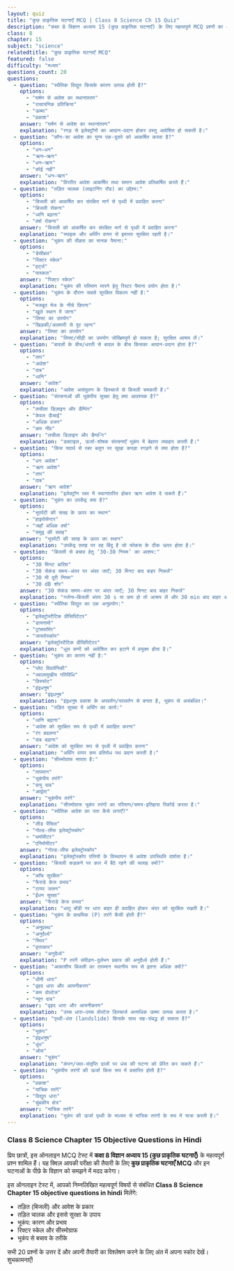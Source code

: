 ```yaml
---
layout: quiz
title: "कुछ प्राकृतिक घटनाएँ MCQ | Class 8 Science Ch 15 Quiz"
description: "कक्षा 8 विज्ञान अध्याय 15 (कुछ प्राकृतिक घटनाएँ) के लिए महत्वपूर्ण MCQ प्रश्नों का ऑनलाइन टेस्ट।"
class: 8
chapter: 15
subject: "science"
relatedtitle: "कुछ प्राकृतिक घटनाएँ MCQ"
featured: false
difficulty: "मध्यम"
questions_count: 20
questions:
  - question: "स्थैतिक विद्युत किसके कारण उत्पन्न होती है?"
    options:
      - "घर्षण से आवेश का स्थानांतरण"
      - "रासायनिक प्रतिक्रिया"
      - "ऊष्मा"
      - "प्रकाश"
    answer: "घर्षण से आवेश का स्थानांतरण"
    explanation: "रगड़ से इलेक्ट्रॉनों का आदान-प्रदान होकर वस्तु आवेशित हो सकती है।"
  - question: "कौन-सा आवेश का युग्म एक-दूसरे को आकर्षित करता है?"
    options:
      - "धन–धन"
      - "ऋण–ऋण"
      - "धन–ऋण"
      - "कोई नहीं"
    answer: "धन–ऋण"
    explanation: "विपरीत आवेश आकर्षित तथा समान आवेश प्रतिकर्षित करते हैं।"
  - question: "तड़ित चालक (लाइटनिंग रॉड) का उद्देश्य:"
    options:
      - "बिजली को आकर्षित कर संरक्षित मार्ग से पृथ्वी में प्रवाहित करना"
      - "बिजली रोकना"
      - "ध्वनि बढ़ाना"
      - "वर्षा रोकना"
    answer: "बिजली को आकर्षित कर संरक्षित मार्ग से पृथ्वी में प्रवाहित करना"
    explanation: "स्पाइक और अर्थिंग वायर से इमारत सुरक्षित रहती है।"
  - question: "भूकंप की तीव्रता का मानक पैमाना:"
    options:
      - "डेसीबल"
      - "रिक्टर स्केल"
      - "हर्ट्ज"
      - "पास्कल"
    answer: "रिक्टर स्केल"
    explanation: "भूकंप की परिमाण मापने हेतु रिच्टर पैमाना प्रयोग होता है।"
  - question: "भूकंप के दौरान सबसे सुरक्षित विकल्प नहीं है:"
    options:
      - "मजबूत मेज के नीचे छिपना"
      - "खुले स्थान में जाना"
      - "लिफ्ट का उपयोग"
      - "खिड़की/अलमारी से दूर रहना"
    answer: "लिफ्ट का उपयोग"
    explanation: "लिफ्ट/सीढ़ी का उपयोग जोखिमपूर्ण हो सकता है; सुरक्षित आश्रय लें।"
  - question: "बादलों के बीच/धरती से बादल के बीच किसका आदान-प्रदान होता है?"
    options:
      - "ताप"
      - "आवेश"
      - "दाब"
      - "ध्वनि"
    answer: "आवेश"
    explanation: "आवेश असंतुलन के डिस्चार्ज से बिजली चमकती है।"
  - question: "संरचनाओं की भूकंपीय सुरक्षा हेतु क्या आवश्यक है?"
    options:
      - "लचीला डिज़ाइन और डैम्पिंग"
      - "केवल ऊँचाई"
      - "अधिक वजन"
      - "कम नींव"
    answer: "लचीला डिज़ाइन और डैम्प-िंग"
    explanation: "डक्टाइल, ऊर्जा-शोषक संरचनाएँ भूकंप में बेहतर व्यवहार करती हैं।"
  - question: "किस पदार्थ से रबर बलून पर सूखा कपड़ा रगड़ने से क्या होता है?"
    options:
      - "धन आवेश"
      - "ऋण आवेश"
      - "ताप"
      - "दाब"
    answer: "ऋण आवेश"
    explanation: "इलेक्ट्रॉन रबर में स्थानांतरित होकर ऋण आवेश दे सकते हैं।"
  - question: "भूकंप का उपकेंद्र क्या है?"
    options:
      - "भूपर्पटी की सतह के ऊपर का स्थान"
      - "हाइपोसेन्टर"
      - "जहाँ अधिक वर्षा"
      - "समुद्र की सतह"
    answer: "भूपर्पटी की सतह के ऊपर का स्थान"
    explanation: "उपकेंद्र सतह पर वह बिंदु है जो फोकस के ठीक ऊपर होता है।"
  - question: "बिजली से बचाव हेतु ‘30-30 नियम’ का आशय:"
    options:
      - "30 मिनट बारिश"
      - "30 सेकंड समय-अंतर पर अंदर जाएँ; 30 मिनट बाद बाहर निकलें"
      - "30 मी दूरी नियम"
      - "30 dB शोर"
    answer: "30 सेकंड समय-अंतर पर अंदर जाएँ; 30 मिनट बाद बाहर निकलें"
    explanation: "गर्जना–बिजली अंतर 30 s या कम हो तो आश्रय लें और 30 min बाद बाहर आएँ।"
  - question: "स्थैतिक विद्युत का एक अनुप्रयोग:"
    options:
      - "इलेक्ट्रोस्टैटिक प्रीसिपिटेटर"
      - "डायनामो"
      - "ट्रांसफॉर्मर"
      - "जायरोस्कोप"
    answer: "इलेक्ट्रोस्टैटिक प्रीसिपिटेटर"
    explanation: "धूल कणों को आवेशित कर हटाने में प्रयुक्त होता है।"
  - question: "भूकंप का कारण नहीं है:"
    options:
      - "प्लेट विवर्तनिकी"
      - "ज्वालामुखीय गतिविधि"
      - "विस्फोट"
      - "इंद्रधनुष"
    answer: "इंद्रधनुष"
    explanation: "इंद्रधनुष प्रकाश के अपवर्तन/परावर्तन से बनता है, भूकंप से असंबंधित।"
  - question: "तड़ित सुरक्षा में अर्थिंग का कार्य:"
    options:
      - "ध्वनि बढ़ाना"
      - "आवेश को सुरक्षित रूप से पृथ्वी में प्रवाहित करना"
      - "रंग बदलना"
      - "दाब बढ़ाना"
    answer: "आवेश को सुरक्षित रूप से पृथ्वी में प्रवाहित करना"
    explanation: "अर्थिंग वायर कम प्रतिरोध पथ प्रदान करती है।"
  - question: "सीस्मोग्राफ मापता है:"
    options:
      - "तापमान"
      - "भूकंपीय तरंगें"
      - "वायु दाब"
      - "आर्द्रता"
    answer: "भूकंपीय तरंगें"
    explanation: "सीस्मोग्राफ भूकंप तरंगों का परिमाण/समय-इतिहास रिकॉर्ड करता है।"
  - question: "स्थैतिक आवेश का पता कैसे लगाएँ?"
    options:
      - "लीड पेंसिल"
      - "गोल्ड-लीफ इलेक्ट्रोस्कोप"
      - "थर्मामीटर"
      - "एनिमोमीटर"
    answer: "गोल्ड-लीफ इलेक्ट्रोस्कोप"
    explanation: "इलेक्ट्रोस्कोप पत्तियों के विस्थापन से आवेश उपस्थिति दर्शाता है।"
  - question: "बिजली कड़कने पर कार में बैठे रहने की सलाह क्यों?"
    options:
      - "काँच सुरक्षित"
      - "फैराडे केज प्रभाव"
      - "टायर जलन"
      - "ईंधन सुरक्षा"
    answer: "फैराडे केज प्रभाव"
    explanation: "धातु बॉडी पर धारा बाहर ही प्रवाहित होकर अंदर को सुरक्षित रखती है।"
  - question: "भूकंप के प्राथमिक (P) तरंगें कैसी होती हैं?"
    options:
      - "अनुप्रस्थ"
      - "अनुदैर्ध्य"
      - "स्थिर"
      - "वृत्ताकार"
    answer: "अनुदैर्ध्य"
    explanation: "P तरंगें संपीड़न-दुर्लभन प्रकार की अनुदैर्ध्य होती हैं।"
  - question: "आकाशीय बिजली का तापमान स्थानीय रूप से इतना अधिक क्यों?"
    options:
      - "धीमी धारा"
      - "वृहद धारा और आयनीकरण"
      - "कम वोल्टेज"
      - "न्यून दाब"
    answer: "वृहद धारा और आयनीकरण"
    explanation: "उच्च धारा–उच्च वोल्टेज डिस्चार्ज अत्यधिक ऊष्मा उत्पन्न करता है।"
  - question: "पृथ्वी-धंस (landslide) किसके साथ सह-संबद्ध हो सकता है?"
    options:
      - "भूकंप"
      - "इंद्रधनुष"
      - "धुंध"
      - "ओस"
    answer: "भूकंप"
    explanation: "कंपन/जल-संतृप्ति ढालों पर धंस की घटना को प्रेरित कर सकते हैं।"
  - question: "भूकंपीय तरंगों की ऊर्जा किस रूप में प्रसारित होती है?"
    options:
      - "प्रकाश"
      - "यांत्रिक तरंगें"
      - "विद्युत धारा"
      - "चुंबकीय क्षेत्र"
    answer: "यांत्रिक तरंगें"
    explanation: "भूकंप की ऊर्जा पृथ्वी के माध्यम से यांत्रिक तरंगों के रूप में यात्रा करती है।"
---
```


### Class 8 Science Chapter 15 Objective Questions in Hindi

प्रिय छात्रों, इस ऑनलाइन MCQ टेस्ट में **कक्षा 8 विज्ञान अध्याय 15 (कुछ प्राकृतिक घटनाएँ)** के महत्वपूर्ण प्रश्न शामिल हैं। यह क्विज़ आपकी परीक्षा की तैयारी के लिए **कुछ प्राकृतिक घटनाएँ MCQ** और इन घटनाओं के पीछे के विज्ञान को समझने में मदद करेगा।

इस ऑनलाइन टेस्ट में, आपको निम्नलिखित महत्वपूर्ण विषयों से संबंधित **Class 8 Science Chapter 15 objective questions in hindi** मिलेंगे:
- तड़ित (बिजली) और आवेश के प्रकार
- तड़ित चालक और इससे सुरक्षा के उपाय
- भूकंप: कारण और प्रभाव
- रिक्टर स्केल और सीस्मोग्राफ
- भूकंप से बचाव के तरीके

सभी 20 प्रश्नों के उत्तर दें और अपनी तैयारी का विश्लेषण करने के लिए अंत में अपना स्कोर देखें। शुभकामनाएँ!